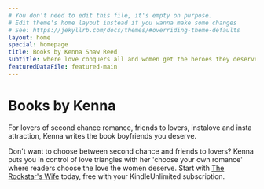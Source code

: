 ```yaml
---
# You don't need to edit this file, it's empty on purpose.
# Edit theme's home layout instead if you wanna make some changes
# See: https://jekyllrb.com/docs/themes/#overriding-theme-defaults
layout: home
special: homepage
title: Books by Kenna Shaw Reed
subtitle: where love conquers all and women get the heroes they deserve
featuredDataFile: featured-main
---
```

# Books by Kenna

For lovers of second chance romance, friends to lovers, instalove and insta attraction, Kenna writes the book boyfriends you deserve. 

Don't want to choose between second chance and friends to lovers? Kenna puts you in control of love triangles with her 'choose your own romance' where readers choose the love the women deserve. Start with [The Rockstar's Wife](https://mybook.to/TheRockstarsWife/ "The Rockstar's Wife") today, free with your KindleUnlimited subscription.